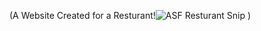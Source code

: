 (A Website Created for a Resturant!![ASF Resturant Snip](https://github.com/user-attachments/assets/3aa5a5b0-7215-4857-8cb0-54e83e7ad5eb)
)
